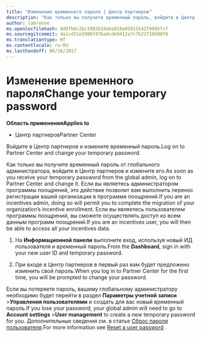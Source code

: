 ```yaml
---
title: "Изменение временного пароля | Центр партнеров"
description: "Как только вы получите временный пароль, войдите в Центр партнеров и измените его."
author: labrenne
ms.openlocfilehash: 8d9fb0c2bc1982b34e6a818a95915542f9005fcf
ms.sourcegitcommit: 4a1cd51e5986f47badcde9412a7c7b22718500f0
ms.translationtype: HT
ms.contentlocale: ru-RU
ms.lasthandoff: 06/26/2017
---
```

# <a name="change-your-temporary-password"></a><span data-ttu-id="66be5-103">Изменение временного пароля</span><span class="sxs-lookup"><span data-stu-id="66be5-103">Change your temporary password</span></span>

**<span data-ttu-id="66be5-104">Область применения</span><span class="sxs-lookup"><span data-stu-id="66be5-104">Applies to</span></span>**

-  <span data-ttu-id="66be5-105">Центр партнеров</span><span class="sxs-lookup"><span data-stu-id="66be5-105">Partner Center</span></span>

<span data-ttu-id="66be5-106">Войдите в Центр партнеров и измените временный пароль.</span><span class="sxs-lookup"><span data-stu-id="66be5-106">Log on to Partner Center and change your temporary password.</span></span>

<span data-ttu-id="66be5-107">Как только вы получите временный пароль от глобального администратора, войдите в Центр партнеров и измените его.</span><span class="sxs-lookup"><span data-stu-id="66be5-107">As soon as you receive your temporary password from the global admin, log on to Partner Center and change it.</span></span> <span data-ttu-id="66be5-108">Если вы являетесь администратором программы поощрений, это действие позволит вам выполнить перенос регистрации вашей организации в программе поощрений.</span><span class="sxs-lookup"><span data-stu-id="66be5-108">If you are an incentives admin, doing so will permit you to complete the migration of your organization’s incentive enrollment.</span></span> <span data-ttu-id="66be5-109">Если вы являетесь пользователем программы поощрений, вы сможете осуществлять доступ ко всем данным программ поощрений.</span><span class="sxs-lookup"><span data-stu-id="66be5-109">If you are an incentives user, you will then be able to access all your incentives data.</span></span>

1.  <span data-ttu-id="66be5-110">На **Информационной панели** выполните вход, используя новый ИД пользователя и временный пароль.</span><span class="sxs-lookup"><span data-stu-id="66be5-110">From the **Dashboard**, sign in with your new user ID and temporary password.</span></span>

2.  <span data-ttu-id="66be5-111">При входе в Центр партнеров в первый раз вам будет предложено изменить свой пароль.</span><span class="sxs-lookup"><span data-stu-id="66be5-111">When you log in to Partner Center for the first time, you will be prompted to change your password.</span></span>

<span data-ttu-id="66be5-112">Если вы потеряете пароль, вашему глобальному администратору необходимо будет перейти в раздел **Параметры учетной записи** >**Управления пользователями** и создать для вас новый временный пароль.</span><span class="sxs-lookup"><span data-stu-id="66be5-112">If you lose your password, your global admin will need to go to  **Account settings** >**User management** to create a new temporary password for you.</span></span>
<span data-ttu-id="66be5-113">Дополнительные сведения см. в статье [Сброс пароля пользователя](reset-a-user-password.md).</span><span class="sxs-lookup"><span data-stu-id="66be5-113">For more information see [Reset a user password](reset-a-user-password.md) .</span></span>


 

 



